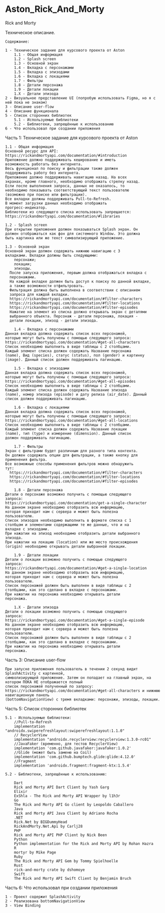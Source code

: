 # Aston_Rick_And_Morty

Rick and Morty

Техническое описание.

    Содержание:

    1 - Техническое задание для курсового проекта от Aston
        1.1 - Общая информация
        1.2 - Splash screen
        1.3 - Основной экран
        1.4 - Вкладка с персонажами
        1.5 - Вкладка с эпизодами
        1.6 - Вкладка с локациями
        1.7 - Фильтры
        1.8 - Детали персонажа
        1.9 - Детали локации
        1.X - Детали эпизода
    2 - Визуальное представление UI (попробую использовать Figma, но я с ней пока не знаком)
    3 - Описание user-flow
    4 - Описание функционала
    5 - Список сторонних библиотек
        5.1 - Используемые библиотеки
        5.2 - Библиотеки, запрещённые к использованию
    6 - Что использовал при создании приложения

Часть 1: Техническое задание для курсового проекта от Aston

    1.1 - Общая информация
    Основной ресурс для API:
    https://rickandmortyapi.com/documentation/#introduction
    Приложение должно поддерживать кеширование и иметь
    возможность работать без интернета.
    Весь функционал по поиску и фильтрации также должен
    поддерживать работу без интернета.
    Приложение должно поддерживать навигацию назад. На всех
    экранах, кроме главного, необходимо отображать стрелку назад.
    Если после выполнения запроса, данных не оказалось, то
    необходимо показывать соответствующий текст пользователю
    (возможно при поиске или фильтрации).
    Все вкладки должны поддерживать Pull-to-Refresh.
    В момент загрузки данных необходимо отображать
    прогресс-индикатор.
    Библиотеки из следующего списка использовать запрещается:
    https://rickandmortyapi.com/documentation/#libraries

    1.2 - Splash screen
    При открытии приложения должен показываться Splash экран. Он
    должен отображаться как фон для системного Window. Это должна
    быть картинка или же текст символизирующий приложение.

    1.3 - Основной экран
    Основной экран должен содержать нижнюю навигацию с 3
    вкладками. Вкладки должны быть следующими:
        персонажи;
        локации;
        эпизоды.
      После запуска приложения, первым должна отображаться вкладка с
      персонажами.
      На каждой вкладке должен быть доступ к поиску по данной вкладке,
      а также возможности отфильтровать.
      Фильтрация должна быть выполнена в соответствии с описанием
      запроса для каждой вкладки.
      https://rickandmortyapi.com/documentation/#filter-characters
      https://rickandmortyapi.com/documentation/#filter-locations
      https://rickandmortyapi.com/documentation/#filter-episodes
      Нажатие на элемент из списка должно открывать экран с деталями
      выбранного объекта. Персонаж - детали персонажа, локация -
      детали локации, эпизод - детали эпизода.
    
        1.4 - Вкладка с персонажами
    Данная вкладка должна содержать список всех персонажей,
    которые могут быть получены с помощью следующего запроса:
    https://rickandmortyapi.com/documentation/#get-all-characters
    Список необходимо выполнить в виде таблицы с 2 столбцами.
    Каждый элемент списка должен содержать Название персонажа
    (name), Вид (species), статус (status), пол (gender) и картинку
    (image). Данный список должен поддерживать пагинацию.
    
        1.5 - Вкладка с эпизодами
    Данная вкладка должна содержать список всех персонажей,
    которые могут быть получены с помощью следующего запроса:
    https://rickandmortyapi.com/documentation/#get-all-episodes
    Список необходимо выполнить в виде таблицы с 2 столбцами.
    Каждый элемент списка должен содержать Название эпизода
    (name), номер эпизода (episode) и дату релиза (air_date). Данный
    список должен поддерживать пагинацию.
    
        1.6 - Вкладка с локациями
    Данная вкладка должна содержать список всех персонажей,
    которые могут быть получены с помощью следующего запроса:
    https://rickandmortyapi.com/documentation/#get-all-locations
    Список необходимо выполнить в виде таблицы с 2 столбцами.
    Каждый элемент списка должен содержать Название локации
    (name), тип (type) и измерение (dimension). Данный список
    должен поддерживать пагинацию.
    
        1.7 - Фильтры
    Экран с фильтрами будет различным для разного типа контента.
    Он должен содержать опции для фильтрации, а также кнопку для
    применения фильтра.
    Все возможные способы применения фильтров можно обнаружить
    тут:
      https://rickandmortyapi.com/documentation/#filter-characters
      https://rickandmortyapi.com/documentation/#filter-locations
      https://rickandmortyapi.com/documentation/#filter-episodes
    
        1.8 - Детали персонажа
    Детали о персонаже возможно получить с помощью следующего
    запроса:
    https://rickandmortyapi.com/documentation/get-a-single-character
    На данном экране необходимо отобразить всю информацию,
    которая приходит нам с сервера и может быть полезна
    пользователю.
    Список эпизодов необходимо выполнить в формате списка с 1
    столбцом и элементами содержащими те же данные, что и на
    вкладке с эпизодами.
    При нажатии на эпизод необходимо отобразить детали выбранного
    эпизода.
    При нажатии на локацию (location) или же место происхождения
    (origin) необходимо открывать детали выбранной локации.
    
        1.9 - Детали локации
    Детали о локации возможно получить с помощью следующего
    запроса:
    https://rickandmortyapi.com/documentation/#get-a-single-location
    На данном экране необходимо отобразить всю информацию,
    которая приходит нам с сервера и может быть полезна
    пользователю.
    Список персонажей должен быть выполнен в виде таблицы с 2
    столбцами, как это сделано в вкладке с персонажами.
    При нажатии на персонажа необходимо открывать детали
    персонажа.
    
        1.X - Детали эпизода
    Детали о локации возможно получить с помощью следующего
    запроса:
    https://rickandmortyapi.com/documentation/#get-a-single-episode
    На данном экране необходимо отобразить всю информацию,
    которая приходит нам с сервера и может быть полезна
    пользователю.
    Список персонажей должен быть выполнен в виде таблицы с 2
    столбцами, как это сделано в вкладке с персонажами.
    При нажатии на персонажа необходимо открывать детали
    персонажа.


Часть 3: Описание user-flow

    При запуске приложения пользователь в течении 2 секунд видит SplashActivity с картинкой, 
    символизирующей приложение. Затем он попадает на главный экран, на котором ПОКА НЕ отображается полный
    список персонажей полученный по запросу: 
    https://rickandmortyapi.com/documentation/#get-all-characters и нижнюю навигационную панель
    (bottomNavigationView) с тремя вкладками: персонажи, эпизоды, локации.

Часть 5: Список сторонних библиотек

    5.1 - Используемые библиотеки:
        //Pull-to-Refresh
        implementation "androidx.swiperefreshlayout:swiperefreshlayout:1.1.0"
        // RecyclerView
        implementation "androidx.recyclerview:recyclerview:1.3.0-rc01"
        //JavaFaker (временно, для тестов RecyclerView)
        implementation 'com.github.javafaker:javafaker:1.0.2'
        //Glide (может быть заменю на Coil)
        implementation 'com.github.bumptech.glide:glide:4.12.0'
        //Fragment
        implementation 'androidx.fragment:fragment-ktx:1.5.4'

    5.2 - Библиотеки, запрещённые к использованию:

        Dart
        Rick and Morty API Dart Client by Yash Garg
        Elixir
        ExShla - The Rick and Morty API Wrapper by l1h3r
        Go
        The Rick and Morty API Go client by Leopoldo Caballero
        Java
        Rick and Morty API Java Client by Adriano Rocha 
        .NET
        Rick.Net by BIGDummyHead
        RickAndMorty.Net.Api by Carlj28
        PHP
        Rick and Morty API PHP Client by Nick Been 
        Python
        Python implementation for the Rick and Morty API by Rohan Hazra
        R
        mortyr by Mike Page 
        Ruby
        The Rick and Morty API Gem by Tommy Spielhoelle
        Rust
        rick-and-morty crate by dshomoye
        Swift
        The Rick and Morty API Swift Client by Benjamin Bruch

Часть 6: Что использовал при создании приложения

    1 - Проект содержит SplashActivity
    2 - Реализована bottomNavigationView
    3 - View Binding
